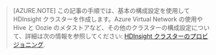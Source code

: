 ﻿
> [AZURE.NOTE] この記事の手順では、基本の構成設定を使用して HDInsight クラスターを作成します。Azure Virtual Network の使用や Hive と Oozie のメタストアなど、その他のクラスターの構成設定について、詳細は次の情報を参照してください: [HDInsight クラスターのプロビジョニング](http://azure.microsoft.com/ja-jp/documentation/articles/hdinsight-provision-clusters/).


<!--HONumber=42-->
